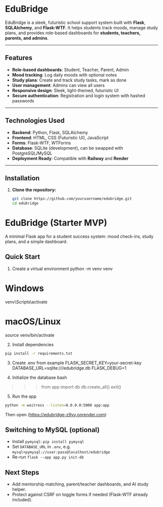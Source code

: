 # EduBridge

EduBridge is a sleek, futuristic school support system built with **Flask**, **SQLAlchemy**, and **Flask-WTF**. It helps students track moods, manage study plans, and provides role-based dashboards for **students, teachers, parents, and admins**.

---

## Features

- **Role-based dashboards**: Student, Teacher, Parent, Admin
- **Mood tracking**: Log daily moods with optional notes
- **Study plans**: Create and track study tasks, mark as done
- **User management**: Admins can view all users
- **Responsive design**: Sleek, light-themed, futuristic UI
- **Secure authentication**: Registration and login system with hashed passwords

---

## Technologies Used

- **Backend**: Python, Flask, SQLAlchemy
- **Frontend**: HTML, CSS (Futuristic UI), JavaScript
- **Forms**: Flask-WTF, WTForms
- **Database**: SQLite (development), can be swapped with PostgreSQL/MySQL
- **Deployment Ready**: Compatible with **Railway** and **Render**

---

## Installation

1. **Clone the repository:**
   ```bash
   git clone https://github.com/yourusername/edubridge.git
   cd edubridge
# EduBridge (Starter MVP)

A minimal Flask app for a student success system: mood check-ins, study plans, and a simple dashboard.

## Quick Start

1) Create a virtual environment
python -m venv venv
# Windows
venv\Scripts\activate
# macOS/Linux
source venv/bin/activate

2) Install dependencies
```bash
pip install -r requirements.txt
```

3) Create .env from example
FLASK_SECRET_KEY=your-secret-key
DATABASE_URL=sqlite:///edubridge.db
FLASK_DEBUG=1


4) Initialize the database
bash
>>> from app import db
>>> db.create_all()
>>> exit()


5) Run the app
```bash
python -m waitress --listen=0.0.0.0:5000 app:app

```
Then open (https://edubridge-z9vy.onrender.com)

## Switching to MySQL (optional)
- Install `pymysql`: `pip install pymysql`
- Set `DATABASE_URL` in `.env`, e.g. `mysql+pymysql://user:pass@localhost/edubridge`
- Re-run `flask --app app.py init-db`

## Next Steps
- Add mentorship matching, parent/teacher dashboards, and AI study helper.
- Protect against CSRF on toggle forms if needed (Flask-WTF already included).
